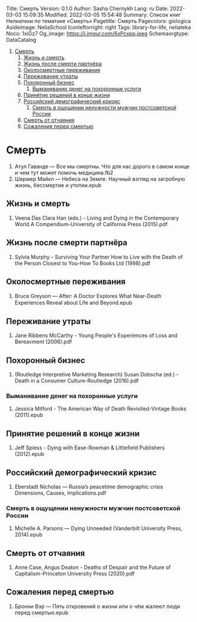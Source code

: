 Title: Смерть
Version: 0.1.0
Author: Sasha Chernykh
Lang: ru
Date: 2022-03-03 15:09:35
Modified: 2022-03-05 15:54:48
Summary: Список книг Нелиатеки по тематике «Смерть»
Pagetitle: Смерть
Pagecolors: giologica
Asideimage: NeliaSchool
Iconleftorright: right
Tags: library-for-life, neliateka
Noco: 1xiGz7
Og_image: https://i.imgur.com/6xPcxpp.jpeg
Schemaorgtype: DataCatalog

<!-- MarkdownTOC -->

1. [Смерть](#Смерть)
	1. [Жизнь и смерть](#Жизнь-и-смерть)
	1. [Жизнь после смерти партнёра](#Жизнь-после-смерти-партнёра)
	1. [Околосмертные переживания](#Околосмертные-переживания)
	1. [Переживание утраты](#Переживание-утраты)
	1. [Похоронный бизнес](#Похоронный-бизнес)
		1. [Выманивание денег на похоронные услуги](#Выманивание-денег-на-похоронные-услуги)
	1. [Принятие решений в конце жизни](#Принятие-решений-в-конце-жизни)
	1. [Российский демографический кризис](#Российский-демографический-кризис)
		1. [Смерть в ощущении ненужности мужчин постсоветской России](#Смерть-в-ощущении-ненужности-мужчин-постсоветской-России)
	1. [Смерть от отчаяния](#Смерть-от-отчаяния)
	1. [Сожаления перед смертью](#Сожаления-перед-смертью)

<!-- /MarkdownTOC -->

<a id="Смерть"></a>
# Смерть

1. Атул Гаванде — Все мы смертны. Что для нас дорого в самом конце и чем тут может помочь медицина.fb2
1. Шермер Майкл — Небеса на Земле. Научный взгляд на загробную жизнь, бессмертие и утопии.epub

<a id="Жизнь-и-смерть"></a>
## Жизнь и смерть

1. Veena Das Clara Han (eds.) - Living and Dying in the Contemporary World A Compendium-University of California Press (2015).pdf

<a id="Жизнь-после-смерти-партнёра"></a>
## Жизнь после смерти партнёра

1. Sylvia Murphy - Surviving Your Partner How to Live with the Death of the Person Closest to You-How To Books Ltd (1998).pdf

<a id="Околосмертные-переживания"></a>
## Околосмертные переживания

1. Bruce Greyson — After꞉ A Doctor Explores What Near-Death Experiences Reveal about Life and Beyond.epub

<a id="Переживание-утраты"></a>
## Переживание утраты

1. Jane Ribbens McCarthy - Young People's Experiences of Loss and Bereavment (2006).pdf

<a id="Похоронный-бизнес"></a>
## Похоронный бизнес

1. (Routledge Interpretive Marketing Research) Susan Dobscha (ed.) - Death in a Consumer Culture-Routledge (2016).pdf

<a id="Выманивание-денег-на-похоронные-услуги"></a>
### Выманивание денег на похоронные услуги

1. Jessica Mitford - The American Way of Death Revisited-Vintage Books (2011).epub

<a id="Принятие-решений-в-конце-жизни"></a>
## Принятие решений в конце жизни

1. Jeff Spiess - Dying with Ease-Rowman & Littlefield Publishers (2012).epub

<a id="Российский-демографический-кризис"></a>
## Российский демографический кризис

1. Eberstadt Nicholas — Russia’s peacetime demographic crisis Dimensions, Causes, Implications.pdf

<a id="Смерть-в-ощущении-ненужности-мужчин-постсоветской-России"></a>
### Смерть в ощущении ненужности мужчин постсоветской России

1. Michelle A. Parsons — Dying Unneeded (Vanderbilt University Press, 2014).epub

<a id="Смерть-от-отчаяния"></a>
## Смерть от отчаяния

1. Anne Case, Angus Deaton - Deaths of Despair and the Future of Capitalism-Princeton University Press (2020).pdf

<a id="Сожаления-перед-смертью"></a>
## Сожаления перед смертью

1. Бронни Вэр — Пять откровений о жизни или о чём жалеют люди перед смертью.epub
